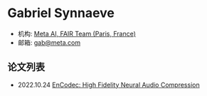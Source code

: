 # Gabriel Synnaeve

- 机构: [Meta AI, FAIR Team (Paris, France)](../Institutions/Meta.AI.md)
- 邮箱: gab@meta.com

## 论文列表

- 2022.10.24 [EnCodec: High Fidelity Neural Audio Compression](../Models/Speech_Neural_Codec/2022.10.24_EnCodec.md)